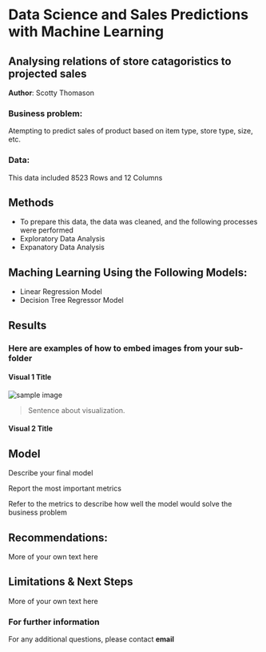 # Data Science and Sales Predictions with Machine Learning
## Analysing relations of store catagoristics to projected sales 

**Author**: Scotty Thomason

### Business problem:

Atempting to predict sales of product based on item type, store type, size, etc.


### Data:
This data included 8523 Rows and 12 Columns


## Methods
- To prepare this data, the data was cleaned, and the following processes were performed
- Exploratory Data Analysis
- Expanatory Data Analysis
## Maching Learning Using the Following Models:
- Linear Regression Model
- Decision Tree Regressor Model

## Results

### Here are examples of how to embed images from your sub-folder


#### Visual 1 Title
![sample image](project1_sample_image.png)

> Sentence about visualization.

#### Visual 2 Title

## Model

Describe your final model

Report the most important metrics

Refer to the metrics to describe how well the model would solve the business problem

## Recommendations:

More of your own text here


## Limitations & Next Steps

More of your own text here


### For further information


For any additional questions, please contact **email**
